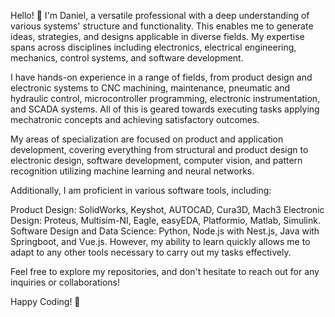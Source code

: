 Hello! 👋
I'm Daniel, a versatile professional with a deep understanding of various systems' structure and functionality. This enables me to generate ideas, strategies, and designs applicable in diverse fields. My expertise spans across disciplines including electronics, electrical engineering, mechanics, control systems, and software development.

I have hands-on experience in a range of fields, from product design and electronic systems to CNC machining, maintenance, pneumatic and hydraulic control, microcontroller programming, electronic instrumentation, and SCADA systems. All of this is geared towards executing tasks applying mechatronic concepts and achieving satisfactory outcomes.

My areas of specialization are focused on product and application development, covering everything from structural and product design to electronic design, software development, computer vision, and pattern recognition utilizing machine learning and neural networks.

Additionally, I am proficient in various software tools, including:

Product Design: SolidWorks, Keyshot, AUTOCAD, Cura3D, Mach3
Electronic Design: Proteus, Multisim-NI, Eagle, easyEDA, Platformio, Matlab, Simulink.
Software Design and Data Science: Python, Node.js with Nest.js, Java with Springboot, and Vue.js.
However, my ability to learn quickly allows me to adapt to any other tools necessary to carry out my tasks effectively.

Feel free to explore my repositories, and don't hesitate to reach out for any inquiries or collaborations!

Happy Coding! 🚀
